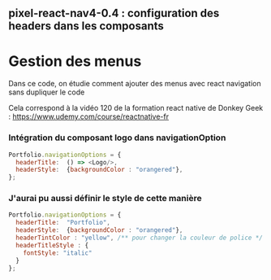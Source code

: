 ## pixel-react-nav4-0.4 : configuration des headers dans les composants

# Gestion des menus

Dans ce code, on étudie comment ajouter des menus avec react navigation sans dupliquer le code

Cela correspond à la vidéo 120 de la formation react native de Donkey Geek :
https://www.udemy.com/course/reactnative-fr




### Intégration du composant logo dans navigationOption


```javascript
Portfolio.navigationOptions = {
  headerTitle:  () => <Logo/>, 
  headerStyle:  {backgroundColor : "orangered"},
};

```

### J'aurai pu aussi définir le style de cette manière

```javascript
Portfolio.navigationOptions = {
  headerTitle:  "Portfolio",
  headerStyle:  {backgroundColor : "orangered"},
  headerTintColor : "yellow", /** pour changer la couleur de police */
  headerTitleStyle : {
    fontStyle: "italic"  
  }
};
```



